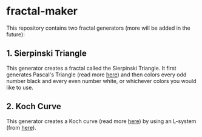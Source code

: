 # fractal-maker

This repository contains two fractal generators (more will be added in the future):

## 1. Sierpinski Triangle 
This generator creates a fractal called the Sierpinski Triangle. It first generates Pascal's Triangle (read more [here](https://en.wikipedia.org/wiki/Pascal%27s_triangle)) and then colors every odd number black and every even number white, or whichever colors you would like to use.

## 2. Koch Curve
This generator creates a Koch curve (read more [here](https://en.wikipedia.org/wiki/Koch_snowflake)) by using an L-system (from [here](https://en.wikipedia.org/wiki/Koch_snowflake#Representation_as_Lindenmayer_system)).
